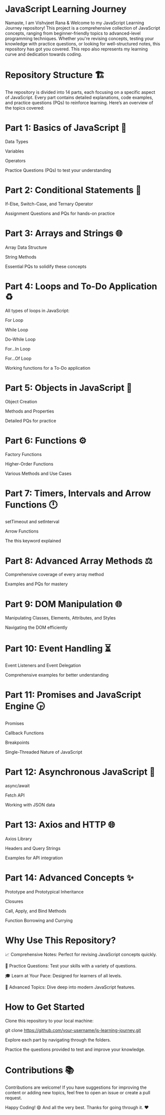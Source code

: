 # JavaScript Learning Journey 

Namaste, I am Vishvjeet Rana & Welcome to my JavaScript Learning Journey repository! This project is a comprehensive collection of JavaScript concepts, ranging from beginner-friendly topics to advanced-level programming techniques. Whether you're revising concepts, testing your knowledge with practice questions, or looking for well-structured notes, this repository has got you covered. This repo also represents my learning curve and dedication towards coding.

# Repository Structure 🏗️

The repository is divided into 14 parts, each focusing on a specific aspect of JavaScript. Every part contains detailed explanations, code examples, and practice questions (PQs) to reinforce learning. Here’s an overview of the topics covered:

# Part 1: Basics of JavaScript 🔢

Data Types

Variables

Operators

Practice Questions (PQs) to test your understanding

# Part 2: Conditional Statements 📜

If-Else, Switch-Case, and Ternary Operator

Assignment Questions and PQs for hands-on practice

# Part 3: Arrays and Strings 🌐

Array Data Structure

String Methods

Essential PQs to solidify these concepts

# Part 4: Loops and To-Do Application ♻️

All types of loops in JavaScript:

For Loop

While Loop

Do-While Loop

For...In Loop

For...Of Loop

Working functions for a To-Do application

# Part 5: Objects in JavaScript 🔧

Object Creation

Methods and Properties

Detailed PQs for practice

# Part 6: Functions ⚙️

Factory Functions

Higher-Order Functions

Various Methods and Use Cases

# Part 7: Timers, Intervals and Arrow Functions 🕛

setTimeout and setInterval

Arrow Functions

The this keyword explained

# Part 8: Advanced Array Methods ⚖️

Comprehensive coverage of every array method

Examples and PQs for mastery

# Part 9: DOM Manipulation 🌐

Manipulating Classes, Elements, Attributes, and Styles

Navigating the DOM efficiently

# Part 10: Event Handling ⏳

Event Listeners and Event Delegation

Comprehensive examples for better understanding

# Part 11: Promises and JavaScript Engine 🕞

Promises

Callback Functions

Breakpoints

Single-Threaded Nature of JavaScript

# Part 12: Asynchronous JavaScript 🚀

async/await

Fetch API

Working with JSON data

# Part 13: Axios and HTTP 🌐

Axios Library

Headers and Query Strings

Examples for API integration

# Part 14: Advanced Concepts ✨

Prototype and Prototypical Inheritance

Closures

Call, Apply, and Bind Methods

Function Borrowing and Currying

# Why Use This Repository?

📈 Comprehensive Notes: Perfect for revising JavaScript concepts quickly.

🔧 Practice Questions: Test your skills with a variety of questions.

🎓 Learn at Your Pace: Designed for learners of all levels.

🔬 Advanced Topics: Dive deep into modern JavaScript features.

# How to Get Started

Clone this repository to your local machine:

git clone https://github.com/your-username/js-learning-journey.git

Explore each part by navigating through the folders.

Practice the questions provided to test and improve your knowledge.

# Contributions 📚

Contributions are welcome! If you have suggestions for improving the content or adding new topics, feel free to open an issue or create a pull request.

Happy Coding! 😄
And all the very best.
Thanks for going through it. ❤️
